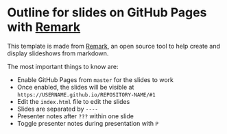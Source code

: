 # Outline for slides on GitHub Pages with [Remark](https://github.com/gnab/remark)

This template is made from [Remark](https://github.com/gnab/remark), an open source tool to help create and display slideshows from markdown. 

The most important things to know are:
- Enable GitHub Pages from `master` for the slides to work
- Once enabled, the slides will be visible at `https://USERNAME.github.io/REPOSITORY-NAME/#1`
- Edit the `index.html` file to edit the slides
- Slides are separated by `----`
- Presenter notes after `???` within one slide
- Toggle presenter notes during presentation with `P`
